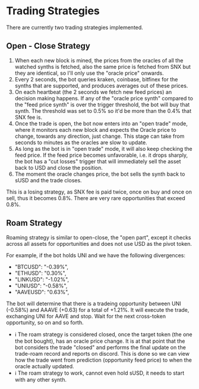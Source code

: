 # Trading Strategies

There are currently two trading strategies implemented.

## Open - Close Strategy

1. When each new block is mined, the prices from the oracles of all the watched synths is fetched, also the same price is fetched from SNX but they are identical, so I'll only use the "oracle price" onwards.
2. Every 2 seconds, the bot queries kraken, coinbase, bitfinex for the synths that are supported, and produces averages out of these prices.
3. On each heartbeat (the 2 seconds we fetch new feed prices) an decision making happens. If any of the "oracle price synth" compared to the "feed price synth" is over the trigger threshold, the bot will buy that synth. The threshold was set to 0.5% so it'd be more than the 0.4% that SNX fee is.
4. Once the trade is open, the bot now enters into an "open trade" mode, where it monitors each new block and expects the Oracle price to change, towards any direction, just change. This stage can take from seconds to minutes as the oracles are slow to update.
5. As long as the bot is in "open trade" mode, it will also keep checking the feed price. If the feed price becomes unfavorable, i.e. it drops sharply, the bot has a "cut losses" trigger that will immediately sell the asset back to USD and close the position.
6. The moment the oracle changes price, the bot sells the synth back to sUSD and the trade closes.

This is a losing strategy, as SNX fee is paid twice, once on buy and once on sell, thus it becomes 0.8%. There are very rare opportunities that exceed 0.8%.

## Roam Strategy

Roaming strategy is similar to open-close, the "open part", except it checks across all assets for opportunities and does not use USD as the pivot token.

For example, if the bot holds UNI and we have the following divergences:

-   "BTCUSD": "-0.39%",
-   "ETHUSD": "0.30%",
-   "LINKUSD": "-1.02%",
-   "UNIUSD": "-0.58%",
-   "AAVEUSD": "0.63%",

The bot will determine that there is a tradeing opportunity between UNI (-0.58%) and AAAVE (+0.63) for a total of +1.21%. It will execute the trade, exchanging UNI for AAVE and stop. Wait for the next cross-token opportunity, so on and so forth.

-   ℹ️ The roam strategy is considered closed, once the target token (the one the bot bought), has an oracle price change. It is at that point that the bot considers the trade "closed" and performs the final update on the trade-roam record and reports on discord. This is done so we can view how the trade went from prediction (opportunity feed price) to when the oracle actually updated.
-   ℹ️ The roam strategy to work, cannot even hold sUSD, it needs to start with any other synth.
